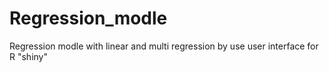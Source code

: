 # Regression_modle
Regression modle with linear and multi regression by use user interface for R "shiny"
<div>
  <img scr="https://github.com/omar01alaa/Regression_modle/assets/145704342/edafead8-e3ee-4090-9eb6-cd0db5d5ffd5">
</div>
